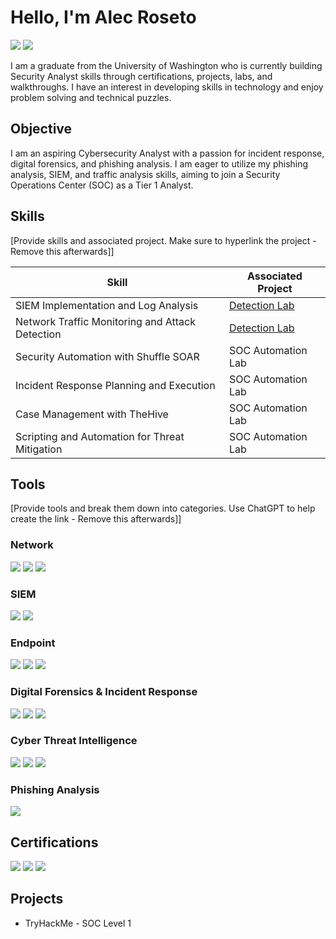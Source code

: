 # Hello, I'm Alec Roseto
<a href="https://www.linkedin.com/in/alec-roseto/"><img src="https://img.shields.io/badge/-LinkedIn-0072b1?&style=for-the-badge&logo=linkedin&logoColor=white" /></a> 
<a href="https://tryhackme.com/p/aproseto"><img src="https://img.shields.io/badge/-TryHackMe-%23212C42?style=for-the-badge&logo=tryhackme&logoColor=white" /></a>

I am a graduate from the University of Washington who is currently building Security Analyst skills through certifications, projects, labs, and walkthroughs. I have an interest in developing skills in technology and enjoy problem solving and technical puzzles.

## Objective
I am an aspiring Cybersecurity Analyst with a passion for incident response, digital forensics, and phishing analysis. I am eager to utilize my phishing analysis, SIEM, and traffic analysis skills, aiming to join a Security Operations Center (SOC) as a Tier 1 Analyst.

## Skills
[Provide skills and associated project. Make sure to hyperlink the project - Remove this afterwards]]

| Skill                                         | Associated Project         |
|-----------------------------------------------|----------------------------|
| SIEM Implementation and Log Analysis          | <a href="https://google.com">Detection Lab</a>|
| Network Traffic Monitoring and Attack Detection | <a href="https://google.com">Detection Lab</a>|
| Security Automation with Shuffle SOAR         | SOC Automation Lab|
| Incident Response Planning and Execution      | SOC Automation Lab|
| Case Management with TheHive                  | SOC Automation Lab|
| Scripting and Automation for Threat Mitigation | SOC Automation Lab|

## Tools
[Provide tools and break them down into categories. Use ChatGPT to help create the link - Remove this afterwards]]

### Network
<div>
    <img src="https://img.shields.io/badge/-Wireshark-1679A7?&style=for-the-badge&logo=Wireshark&logoColor=white" />
    <img src="https://img.shields.io/badge/-BRIM-0078D7?style=for-the-badge&logo=Brim&logoColor=white" />
    <img src="https://img.shields.io/badge/-Zeek-777BB4?&style=for-the-badge&logo=Zeek&logoColor=white" />
</div>

### SIEM
<div>
    <img src="https://img.shields.io/badge/-Splunk-000000?&style=for-the-badge&logo=Splunk&logoColor=white" />
    <img src="https://img.shields.io/badge/-Elastic (ELK)-005571?&style=for-the-badge&logo=Elastic&logoColor=white" />
</div>

### Endpoint
<div>
    <img src="https://img.shields.io/badge/-Windows%20Event%20Logs-0078D7?style=for-the-badge&logo=windows&logoColor=white" />
    <img src="https://img.shields.io/badge/-Sysmon-4E4E4E?style=for-the-badge&logo=windows&logoColor=white" />
    <img src="https://img.shields.io/badge/-DeepBlueCLI-000080?style=for-the-badge&logo=windows&logoColor=white" />
</div>

### Digital Forensics & Incident Response
<div>
    <img src="https://img.shields.io/badge/-Autopsy-3B3B3B?style=for-the-badge&logo=autopsy&logoColor=white" />
    <img src="https://img.shields.io/badge/-TheHive-FEBE10?style=for-the-badge&logo=thehive&logoColor=white" />
    <img src="https://img.shields.io/badge/-Velociraptor-4B275F?&style=for-the-badge&logo=Velociraptor&logoColor=white" />
</div>

### Cyber Threat Intelligence
<div>
    <img src="https://img.shields.io/badge/-CyberChef-57B65A?style=for-the-badge&logo=cyberchef&logoColor=white" />
    <img src="https://img.shields.io/badge/-MITRE%20ATT%26CK-FC4F1E?style=for-the-badge&logo=mitre&logoColor=white" />
    <img src="https://img.shields.io/badge/-VirusTotal-0072C6?style=for-the-badge&logo=virustotal&logoColor=white" />

</div>

### Phishing Analysis
<div>
    <img src="https://img.shields.io/badge/-Thunderbird-1F5B8C?style=for-the-badge&logo=thunderbird&logoColor=white" />
</div>

## Certifications
<div>
    <a href="https://www.credly.com/badges/0e5e243c-27a6-49ee-91e2-b1a4f8c5bf51/public_url"><img src="https://img.shields.io/badge/-Security%2B-FF0000?&style=for-the-badge&logo=CompTIA&logoColor=white" /></a>
    <a href="https://www.credly.com/badges/13ef7feb-65d6-4f79-b3c3-685a7817642c/public_url"><img src="https://img.shields.io/badge/-Blue%20Team%20Level%201-0c3041?&style=for-the-badge&logo=logoColor=white" /></a>
    <a href="https://www.credly.com/badges/db015c40-b3fd-4a12-ad5e-9a1938d5e242/public_url"><img src="https://img.shields.io/badge/-Cybersecurity%2B-0078D4?&style=for-the-badge&logo=Google&logoColor=white" /></a>
</div>

## Projects
- TryHackMe - SOC Level 1
